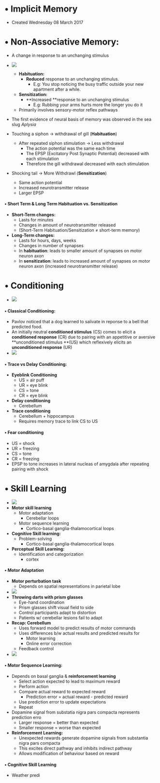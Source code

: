 # • Implicit Memory

* Created Wednesday 08 March 2017


• Non-Associative Memory:
=========================

* A change in response to an unchanging stimulus



* ![](./Implicit_Memory/pasted_image.png)
	* **Habituation:**
		* **Reduced** response to an unchanging stimulus.
			* E.g: You stop noticing the busy traffic outside your new apartment after a while.
	* **Sensitization:**
		* **Increased **response to an unchanging stimulus
			* E.g: Rubbing your arms hurts more the longer you do it
	* Primarily involves sensory-motor reflex pathways

	

* The first evidence of neural basis of memory was observed in the sea slug *Aplysia*
* Touching a siphon -> withdrawal of gill (**Habituation**)
	* After repeated siphon stimulation -> Less withdrawal
		* The action potential was the same each time
		* The EPSP (Excitatory Post Synaptic Potential) decreased with each stimulation
		* Therefore the gill withdrawal decreased with each stimulation
* Shocking tail -> More Withdrawl (**Sensitization**)
	* Same action potential
	* Increased neurotransmitter release
	* Larger EPSP



#### • Short Term & Long Term Habituation vs. Sensitization

* **Short-Term changes:**
	* Lasts for minutes
	* Changes in amount of neurotransmitter released
	* (Short-Term Habituation/Sensitization ≠ short-term memory)
* **Long-Term changes:**
	* Lasts for hours, days, weeks
	* Changes in number of synapses
	* In **habituation**: leads to smaller amount of synapses on motor neuron axon
	* In **sensitization**: leads to increased amount of synapses on motor neuron axon (increased neurotransmitter release)



• Conditioning
==============

* ![](./Implicit_Memory/pasted_image001.png)


#### • Classical Conditioning:

* Pavlov noticed that a dog learned to salivate in reponse to a bell that predicted food.
* An initially neutral **conditioned stimulus** (CS) comes to elicit a **conditioned response** (CR) due to pairing with an appetitive or aversive **unconditioned stimulus **(US) which reflexively elicits an **unconditioned response** (UR)
* ![](./Implicit_Memory/pasted_image002.png)



#### • Trace vs Delay Conditioning:

* **Eyeblink Conditioning**
	* US = air puff
	* UR = eye blink
	* CS = tone
	* CR = eye blink
* **Delay conditioning**
	* Cerebellum
* **Trace conditioning**
	* Cerebellum + hippocampus
	* Requires memory trace to link CS to US



#### • Fear conditioning

* US = shock
* UR = freezing
* CS = tone
* CR = freezing
* EPSP to tone increases in lateral nucleas of amygdala after repeating pairing with shock



• Skill Learning
================

* ![](./Implicit_Memory/pasted_image003.png)
* **Motor skill learning**
	* Motor adaptation
		* Cerebellar loops
	* Motor sequence learning
		* Cortico-basal ganglia-thalamocortical loops
* **Cognitive Skill learning:**
	* Problem-solving
		* Cortico-basal ganglia-thalamocortical loops
* **Perceptual Skill Learning:**
	* Identification and categorization
		* cortex



#### • Motor Adaptation

* **Motor perturbation task**
	* Depends on spatial representations in parietal lobe
* ![](./Implicit_Memory/pasted_image004.png)
* **Throwing darts with prism glasses**
	* Eye-hand coordination
	* Prism glasses shift visual field to side
	* Control participants adapt to distortion
	* Patients w/ cerebellar lesions fail to adapt
* **Recap: Cerebellum**
	* Uses forward model to predict results of motor commands
	* Uses differences b/w actual results and predicted results for
		* Motor learning
		* Online error correction
	* Feedback control
* ![](./Implicit_Memory/pasted_image005.png)


#### • Motor Sequence Learning:

* Depends on basal ganglia & **reinforcement learning**
	* Select action expected to lead to maximum reward
	* Perform action
	* Compare actual reward to expected reward
		* Prediction error = actual reward - predicted reward
	* Use prediction error to update expectations
	* Repeat
* Dopamine signal from substatia nigra pars compacta represents prediction erro
	* Larger response = better than expected
	* Smaller response = worse than expected
* **Reinforcement Learning:**
	* Unexpected rewards generate dopamine signals from substantia nigra pars compacta
	* This excites direct pathway and inhibits indirect pathway
	* Allows modification of behaviour based on reward


#### • Cognitive Skill Learning

* Weather predi

	

